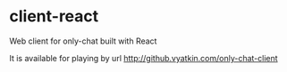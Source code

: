 # client-react
Web client for only-chat built with React

It is available for playing by url http://github.vyatkin.com/only-chat-client
